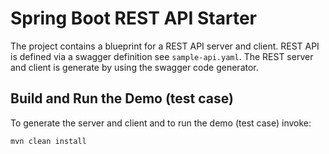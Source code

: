 # Spring Boot REST API Starter

The project contains a blueprint for a REST API server and client. REST API is defined via a swagger definition see `sample-api.yaml`. The REST server and client is generate by using the swagger code generator. 

## Build and Run the Demo (test case)

To generate the server and client and to run the demo (test case) invoke:

	mvn clean install
	
